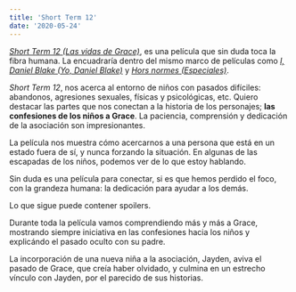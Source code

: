 ```yaml
---
title: 'Short Term 12'
date: '2020-05-24'
---
```


[*Short Term 12 (Las vidas de Grace)*](https://www.imdb.com/title/tt2370248/), es una película que sin duda toca la fibra humana. La encuadraría dentro del mismo marco de películas como [*I, Daniel Blake (Yo, Daniel Blake)*](https://www.imdb.com/title/tt5168192) y [*Hors normes (Especiales)*](https://www.imdb.com/title/tt8655470). 

*Short Term 12*, nos acerca al entorno de niños con pasados difíciles: abandonos, agresiones sexuales, físicas y psicológicas, etc. Quiero destacar las partes que nos conectan a la historia de los personajes; **las confesiones de los niños a Grace**. La paciencia, comprensión y dedicación de la asociación son impresionantes. 


La película nos muestra cómo acercarnos a una persona que está en un estado fuera de sí, y nunca forzando la situación. En algunas de las escapadas de los niños, podemos ver de lo que estoy hablando.

Sin duda es una película para conectar, si es que hemos perdido el foco, con la grandeza humana: la dedicación para ayudar a los demás. 


Lo que sigue puede contener spoilers.

Durante toda la película vamos comprendiendo más y más a Grace, mostrando siempre iniciativa en las confesiones hacia los niños y explicándo el pasado oculto con su padre.


La incorporación de una nueva niña a la asociación, Jayden, aviva el pasado de Grace, que creía haber olvidado, y culmina en un estrecho vínculo con Jayden, por el parecido de sus historias. 

